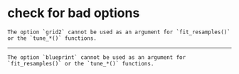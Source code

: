 # check for bad options

    The option `grid2` cannot be used as an argument for `fit_resamples()` or the `tune_*()` functions.

---

    The option `blueprint` cannot be used as an argument for `fit_resamples()` or the `tune_*()` functions.

